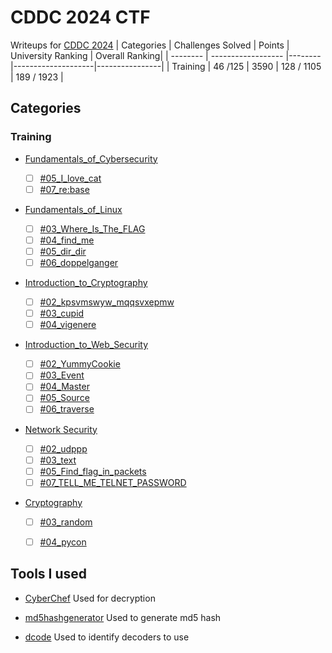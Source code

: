 # CDDC 2024 CTF

Writeups for [CDDC 2024](https://cddc2024.com/CDDC2024/)
| Categories | Challenges Solved | Points | University Ranking | Overall Ranking|
| -------- | ------------------  |--------|--------------------|----------------|
| Training | 46 /125             | 3590   | 128 / 1105         | 189 / 1923     |

## Categories

### Training

- [Fundamentals_of_Cybersecurity](/CDDC2024/Fundamentals_of_Cybersecurity/)

  - [ ] [#05_I_love_cat](https://github.com/kailermai/CTF-Writeups/tree/main/CDDC2024/Fundamentals_of_Cybersecurity/%2305_I_love_cat)
  - [ ] [#07_re:base](https://github.com/kailermai/CTF-Writeups/tree/main/CDDC2024/Fundamentals_of_Cybersecurity/%2307_rebase)

- [Fundamentals_of_Linux](/CDDC2024/Fundamentals_of_Linux/)

  - [ ] [#03_Where_Is_The_FLAG](https://github.com/kailermai/CTF-Writeups/tree/main/CDDC2024/Fundamentals_of_Linux/%2303_Where_Is_The_FLAG)
  - [ ] [#04_find_me](https://github.com/kailermai/CTF-Writeups/tree/main/CDDC2024/Fundamentals_of_Linux/%2304_find_me)
  - [ ] [#05_dir_dir](https://github.com/kailermai/CTF-Writeups/tree/main/CDDC2024/Fundamentals_of_Linux/%2305_dir_dir)
  - [ ] [#06_doppelganger](https://github.com/kailermai/CTF-Writeups/tree/main/CDDC2024/Fundamentals_of_Linux/%2306_doppelganger)

- [Introduction_to_Cryptography](/CDDC2024/%20Introduction_to_Cryptography/)

  - [ ] [#02_kpsvmswyw_mqqsvxepmw](https://github.com/kailermai/CTF-Writeups/tree/main/CDDC2024/%20Introduction_to_Cryptography/%2302_kpsvmswyw_mqqsvxepmw)
  - [ ] [#03_cupid](https://github.com/kailermai/CTF-Writeups/tree/main/CDDC2024/%20Introduction_to_Cryptography/%2303_cupid)
  - [ ] [#04_vigenere](https://github.com/kailermai/CTF-Writeups/tree/main/CDDC2024/%20Introduction_to_Cryptography/%2304_vigenere)

- [Introduction_to_Web_Security](/CDDC2024/Introduction_to_Web_Security/)

  - [ ] [#02_YummyCookie](https://github.com/kailermai/CTF-Writeups/tree/main/CDDC2024/Introduction_to_Web_Security/%2302_YummyCookie)
  - [ ] [#03_Event](https://github.com/kailermai/CTF-Writeups/tree/main/CDDC2024/Introduction_to_Web_Security/%2303_Event)
  - [ ] [#04_Master](https://github.com/kailermai/CTF-Writeups/tree/main/CDDC2024/Introduction_to_Web_Security/%2304_master)
  - [ ] [#05_Source](https://github.com/kailermai/CTF-Writeups/tree/main/CDDC2024/Introduction_to_Web_Security/%2305_Source)
  - [ ] [#06_traverse](https://github.com/kailermai/CTF-Writeups/tree/main/CDDC2024/Introduction_to_Web_Security/%2306_traverse)

- [Network Security](/CDDC2024/Network_Secruity/)
  - [ ] [#02_udppp](https://github.com/kailermai/CTF-Writeups/tree/main/CDDC2024/Network_Secruity/%2302_udppp)
  - [ ] [#03_text](https://github.com/kailermai/CTF-Writeups/tree/main/CDDC2024/Network_Secruity/%2303_text)
  - [ ] [#05_Find_flag_in_packets](https://github.com/kailermai/CTF-Writeups/tree/main/CDDC2024/Network_Secruity/%2305_Find_flag_in_packets)
  - [ ] [#07_TELL_ME_TELNET_PASSWORD](https://github.com/kailermai/CTF-Writeups/tree/main/CDDC2024/Network_Secruity/%2307_TELL_ME_TELNET_PASSWORD)

- [Cryptography](/CDDC2024/Cryptography/)
  - [ ] [#03_random](https://github.com/kailermai/CTF-Writeups/tree/main/CDDC2024/Cryptography/%2303_random)  
  - [ ] [#04_pycon](https://github.com/kailermai/CTF-Writeups/tree/main/CDDC2024/Cryptography/%2304_pycon)  


## Tools I used

- [CyberChef](https://gchq.github.io/CyberChef/)
  Used for decryption

- [md5hashgenerator](https://www.md5hashgenerator.com/)
  Used to generate md5 hash

- [dcode](https://www.dcode.fr/cipher-identifier)
  Used to identify decoders to use
